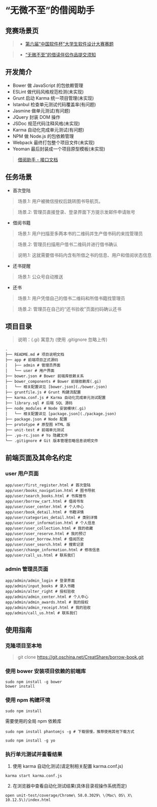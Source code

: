 # “无微不至”的借阅助手

## 竞赛场景页

> * [第六届“中国软件杯”大学生软件设计大赛赛题](http://www.cnsoftbei.com/bencandy.php?fid=148&aid=1532)

> * [“无微不至”的借读伴侣作品提交须知](http://www.cnsoftbei.com/bencandy.php?fid=148&aid=1562)

## 开发简介

* Bower 做 JavaScript 的包依赖管理
* ESLint 做代码风格规范检测(未实现)
* Grunt 启动 Karma 统一项目管理(未实现)
* Istanbul 检查单元测试代码覆盖率(有问题)
* Jasmine 做单元测试(有问题)
* JQuery 封装 DOM 操作
* JSDoc 规范代码注释风格(未实现)
* Karma 自动化完成单元测试(有问题)
* NPM 做 Node.js 的包依赖管理
* Webpack 最终打包整个项目文件(未实现)
* Yeoman 最后封装成一个项目原型模板(未实现)

> [借阅助手 - 接口文档](https://www.showdoc.cc/1633265?page_id=15011363)

## 任务场景

* 首次登陆

> 场景.1: 用户被微信授权后跳转图书导航页。

> 场景.2: 管理员直接登录、登录界面下方提示发邮件申请账号

* 借阅书籍

> 场景.1: 用户扫描至多两本书的二维码并生产借书码的来找管理员

> 场景.2: 管理员扫描用户借书二维码并进行借书确认

> 说明.1: 这就需要借书码内含有所借之书的信息、用户和借阅状态信息

* 还书提醒

> 场景.1: 公众号自动推送

* 还书

> 场景.1: 用户凭借自己的借书二维码和所借书籍找管理员

> 场景.2: 管理员在自己的“还书验收”页面扫码确认还书

## 项目目录

> 说明：(.gi) 寓意为 (使用 .gitignore 忽略上传)

```
.
├── README.md # 项目说明文档
├── app # 前端项目正式源码
│   ├── admin # 管理员界面
│   └── user # 用户界面
├── bower.json # Bower 前端库依赖关系
├── bower_components # Bower 前端依赖库(.gi)
│   └── 相关配置详见 [bower.json](./bower.json)
├── gruntfile.js # Grunt 构建流配置
├── karma.conf.js # Karma 自动化完成单元测试配置
├── library.sql # 后端 SQL 源码
├── node_modules # Node 安装模块(.gi)
│   └── 相关配置详见 [package.json](./package.json)
├── package.json # Node 配置
├── prototype # 原型图 HTML 版
├── unit-test # 前端单元测试
├── .yo-rc.json # Yo 隐藏文件
└── .gitignore # Git 版本管理忽略信息说明文件
```

## 前端页面及其命名约定

### user 用户页面

```
app/user/first_register.html # 首次登陆
app/user/books_navigation.html # 图书导航
app/user/search_books.html # 书库搜书
app/user/borrow_cart.html # 借阅书车
app/user/user_center.html # 个人中心
app/user/book_detail.html # 书籍详情
app/user/categories_detail.html # 类别详情
app/user/user_information.html # 个人信息
app/user/user_collection.html # 我的收藏
app/user/user_reserve.html # 我的预订
app/user/user_borrow.html # 借阅历史
app/user/user_search.html # 搜索记录
app/user/change_information.html # 修改信息
app/user/call_us.html # 联系我们
```

### admin 管理员页面

```
app/admin/admin_login # 登录界面
app/admin/input_books # 录入书籍
app/admin/alter_right # 授权验收
app/admin/admin_center.html # 个人中心
app/admin/admin_awards.html # 我的授权
app/admin/admin_receipt.html # 我的验收
app/admin/call_us.html # 联系我们
```

## 使用指南

### 克隆项目至本地

> git clone https://git.oschina.net/CreatShare/borrow-book.git

### 使用 bower 安装项目依赖的前端库

```
sudo npm install -g bower
bower install
```

### 使用 npm 构建环境

```
sudo npm install
```

需要使用的全局 npm 依赖库

```
sudo npm install phantomjs -g # 下载很慢，推荐使用其他下载方式
```

```
sudo npm install -g yo
```

### 执行单元测试并查看结果

1. 使用 karma 自动化测试(请定制相关配置 karma.conf.js)

```
karma start karma.conf.js
```

2. 在浏览器中查看自动化测试结果(具体目录视操作系统而定)

```
open unit-test/coverage/Chrome\ 58.0.3029\ \(Mac\ OS\ X\ 10.12.5\)/index.html
```
